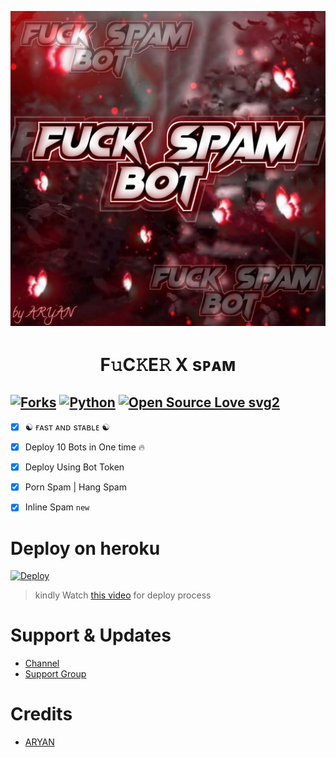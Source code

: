 <p align="center">
  <img src="./resources/logo.jpg" alt="BOT-SPAM Logo">
</p>
<h1 align="center">
  <b>F𝚞C𝙺E𝚁 X sᴘᴀᴍ</b>
</h1>

[![Forks](https://img.shields.io/github/forks/MrRizoel/Spambot?style=flat-square&color=orange)](https://github.com/golujha9936/SpamBot/fork)
[![Python](https://img.shields.io/badge/Python-v3.9.7-blue)](https://www.python.org/)
[![Open Source Love svg2](https://badges.frapsoft.com/os/v2/open-source.svg?v=103)](https://github.com/golujha9936/SpamBot)   
----
 
- [x] ☯︎ ғᴀsᴛ ᴀɴᴅ sᴛᴀʙʟᴇ ☯︎
- [x] Deploy 10 Bots in One time 🔥
- [x] Deploy Using Bot Token 
- [x] Porn Spam | Hang Spam
- [x] Inline Spam `new`


# Deploy on heroku

[![Deploy](https://www.herokucdn.com/deploy/button.svg)](https://heroku.com/deploy?template=https://github.com/golujha9936/SpamBot)

> kindly Watch [this video](https://t.me/Resourcez/9) for deploy process 

# Support & Updates
* [Channel](https://t.me/About_Aryan_Owner)
* [Support Group](https://t.me/About_Aryan_Owner)

# Credits
* [ARYAN](https://github.com/golujha9936)
